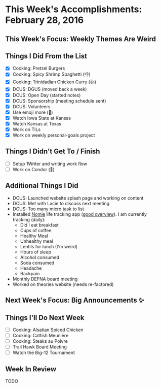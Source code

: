 
# This Week's Accomplishments: February 28, 2016

## This Week's Focus: Weekly Themes Are Weird

## Things I Did From the List

- [x] Cooking: Pretzel Burgers
- [x] Cooking: Spicy Shrimp Spaghetti (:-1:)
- [x] Cooking: Trinidadian Chicken Curry (:+1:)
- [x] DCUS: DGUS (moved back a week)
- [x] DCUS: Open Day (started notes)
- [x] DCUS: Sponsorship (meeting schedule sent)
- [x] DCUS: Volunteers
- [x] Use emoji more (:rocket:)
- [x] Watch Iowa State at Kansas
- [x] Watch Kansas at Texas
- [x] Work on TILs
- [x] Work on weekly personal-goals project

## Things I Didn't Get To / Finish

- [ ] Setup 1Writer and writing work flow
- [ ] Work on Condor (:email:)

## Additional Things I Did

- DCUS: Launched website splash page and working on content
- DCUS: Met with Lacie to discuss next meeting
- DCUS: Too many micro task to list
- Installed [Nomie](http://nomie.io/) life tracking app ([good overview](https://nomie.io/my-take-on-life-tracking-meet-nomie/)). I am currently tracking (daily):
    + Did I eat breakfast
    + Cups of coffee
    + Healthy Meal
    + Unhealthy meal
    + Lentils for lunch (I'm weird)
    + Hours of sleep
    + Alcohol consumed
    + Soda consumed
    + Headache
    + Backpain
- Monthly DEFNA board meeting
- Worked on theories website (needs re-factored)

## Next Week's Focus: Big Announcements :sparkles:

## Things I'll Do Next Week

- [ ] Cooking: Alsatian Spiced Chicken
- [ ] Cooking: Catfish Meunière
- [ ] Cooking: Steaks au Poivre
- [ ] Trail Hawk Board Meeting
- [ ] Watch the Big-12 Tournament

## Week In Review

TODO
